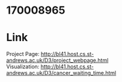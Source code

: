 # 170008965
# Link
Project Page: http://bl41.host.cs.st-andrews.ac.uk/D3/project_webpage.html <br>
Visualization: http://bl41.host.cs.st-andrews.ac.uk/D3/cancer_waiting_time.html
